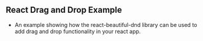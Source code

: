 ## React Drag and Drop Example

- An example showing how the react-beautiful-dnd library can be used to add drag and drop functionality in your react app.